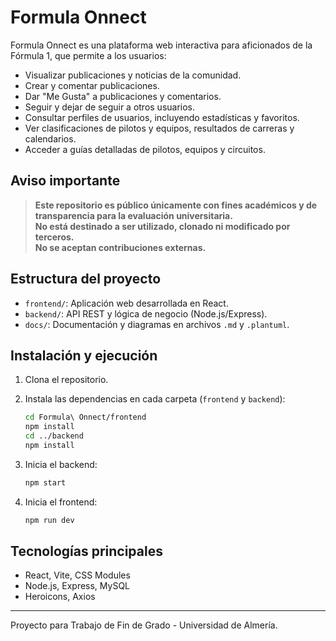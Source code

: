 # Formula Onnect

Formula Onnect es una plataforma web interactiva para aficionados de la Fórmula 1, que permite a los usuarios:

- Visualizar publicaciones y noticias de la comunidad.
- Crear y comentar publicaciones.
- Dar "Me Gusta" a publicaciones y comentarios.
- Seguir y dejar de seguir a otros usuarios.
- Consultar perfiles de usuarios, incluyendo estadísticas y favoritos.
- Ver clasificaciones de pilotos y equipos, resultados de carreras y calendarios.
- Acceder a guías detalladas de pilotos, equipos y circuitos.

## Aviso importante

> **Este repositorio es público únicamente con fines académicos y de transparencia para la evaluación universitaria.  
> No está destinado a ser utilizado, clonado ni modificado por terceros.  
> No se aceptan contribuciones externas.**

## Estructura del proyecto

- `frontend/`: Aplicación web desarrollada en React.
- `backend/`: API REST y lógica de negocio (Node.js/Express).
- `docs/`: Documentación y diagramas en archivos `.md` y `.plantuml`.

## Instalación y ejecución

1. Clona el repositorio.
2. Instala las dependencias en cada carpeta (`frontend` y `backend`):

   ```sh
   cd Formula\ Onnect/frontend
   npm install
   cd ../backend
   npm install
   ```

3. Inicia el backend:

   ```sh
   npm start
   ```

4. Inicia el frontend:

   ```sh
   npm run dev
   ```

## Tecnologías principales

- React, Vite, CSS Modules
- Node.js, Express, MySQL
- Heroicons, Axios

---

Proyecto para Trabajo de Fin de Grado - Universidad de Almería.